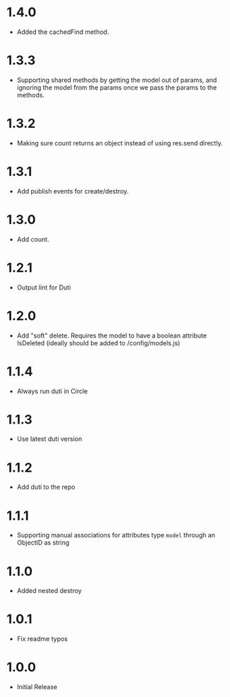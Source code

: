 ﻿# 1.4.0
- Added the cachedFind method.

# 1.3.3
- Supporting shared methods by getting the model out of params, and
  ignoring the model from the params once we pass the params to the
  methods.

 # 1.3.2
- Making sure count returns an object instead of using res.send
  directly.

 # 1.3.1
- Add publish events for create/destroy.

# 1.3.0
- Add count.

# 1.2.1
- Output lint for Duti

# 1.2.0
- Add "soft" delete. Requires the model to have a boolean attribute IsDeleted (ideally should be added to /config/models.js)

# 1.1.4
- Always run duti in Circle

# 1.1.3
- Use latest duti version

# 1.1.2
- Add duti to the repo

# 1.1.1
- Supporting manual associations for attributes type `model` through an ObjectID as string

# 1.1.0
- Added nested destroy

# 1.0.1
- Fix readme typos

# 1.0.0
- Initial Release
